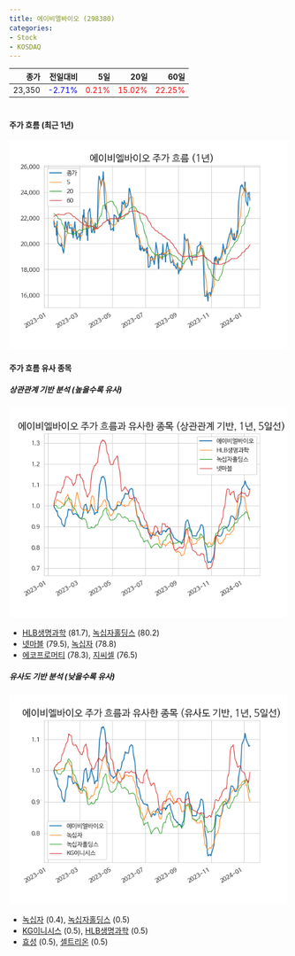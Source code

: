 ```yaml
---
title: 에이비엘바이오 (298380)
categories:
- Stock
- KOSDAQ
---
```


|종가|전일대비|5일|20일|60일|
|---:|-------:|--:|---:|---:|
|23,350|<span style="color: blue">-2.71%</span>|<span style="color: red">0.21%</span>|<span style="color: red">15.02%</span>|<span style="color: red">22.25%</span>|

<!-- more -->
#
#### 주가 흐름 (최근 1년)
![298380](/assets/images/stock/298380.png)


#### 주가 흐름 유사 종목


##### 상관관계 기반 분석 (높을수록 유사)
![298380](/assets/images/stock/298380_corr.png)
- [HLB생명과학](/067630/) (81.7), [녹십자홀딩스](/005250/) (80.2)
- [넷마블](/251270/) (79.5), [녹십자](/006280/) (78.8)
- [에코프로머티](/450080/) (78.3), [지씨셀](/144510/) (76.5)


##### 유사도 기반 분석 (낮을수록 유사)	
![298380](/assets/images/stock/298380_sim.png)
- [녹십자](/006280/) (0.4), [녹십자홀딩스](/005250/) (0.5)
- [KG이니시스](/035600/) (0.5), [HLB생명과학](/067630/) (0.5)
- [효성](/004800/) (0.5), [셀트리온](/068270/) (0.5)